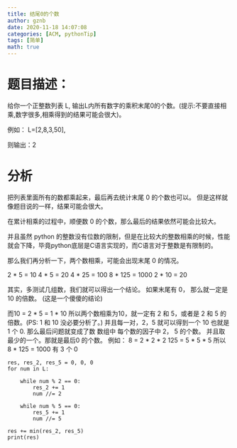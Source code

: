 ```yaml
---
title: 结尾0的个数
author: gznb
date: 2020-11-18 14:07:08
categories: [ACM, pythonTip]
tags: [简单]
math: true
---
```


# 题目描述：
给你一个正整数列表 L, 输出L内所有数字的乘积末尾0的个数。(提示:不要直接相乘,数字很多,相乘得到的结果可能会很大)。

例如： L=[2,8,3,50],

则输出：2

# 分析

把列表里面所有的数都乘起来，最后再去统计末尾 0 的个数也可以。 但是这样就像题目说的一样，结果可能会很大。

在累计相乘的过程中，顺便数 0 的个数，那么最后的结果依然可能会比较大。

并且虽然 python 的整数没有位数的限制，但是在比较大的整数相乘的时候，性能就会下降，毕竟python底层是C语言实现的，而C语言对于整数是有限制的。

那么我们再分析一下，两个数相乘，可能会出现末尾 0 的情况。

2 * 5 = 10
4 * 5 = 20
4 * 25 = 100
8 * 125 = 1000 
2 * 10 = 20

其实，多测试几组数，我们就可以得出一个结论。
如果末尾有 0， 那么就一定是 10 的倍数。 (这是一个傻傻的结论)

而10 = 2 * 5 = 1 * 10
所以两个数相乘为10，就一定有 2 和 5，或者是 2 和 5 的倍数。(PS: 1 和 10 没必要分析了。)
并且每一对，2，5 就可以得到一个 10 也就是 1 个 0.
那么最后问题就变成了数 数组中 每个数的因子中 2， 5 的个数。 并且取最少的一个。那就是最后0 的个数。
例如：
8 = 2 * 2 * 2
125 = 5 * 5 * 5
所以 8 * 125 = 1000 有 3 个 0

```python3
res, res_2, res_5 = 0, 0, 0
for num in L:

    while num % 2 == 0:
        res_2 += 1
        num //= 2
    
    while num % 5 == 0:
        res_5 += 1
        num //= 5

res += min(res_2, res_5)
print(res)
```
